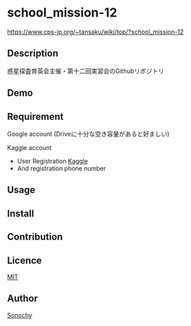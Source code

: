 school_mission-12
====

https://www.cps-jp.org/~tansaku/wiki/top/?school_mission-12

## Description
惑星探査育英会主催・第十二回実習会のGithubリポジトリ


## Demo

## Requirement

Google account (Driveに十分な空き容量があると好ましい)

Kaggle account
- User Registration [Kaggle](https://www.kaggle.com/) 
- And registration phone number

## Usage

## Install

## Contribution

## Licence

[MIT](https://github.com/UoA_school_mission-12/LICENCE)

## Author

[Sonochy](https://github.com/Sonochy)
